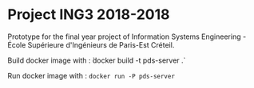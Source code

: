 # Project ING3 2018-2018

Prototype for the final year project of Information Systems Engineering - École Supérieure d'Ingénieurs de Paris-Est Créteil.

Build docker image with :
̀docker build -t pds-server .`

Run docker image with :
`docker run -P pds-server`
